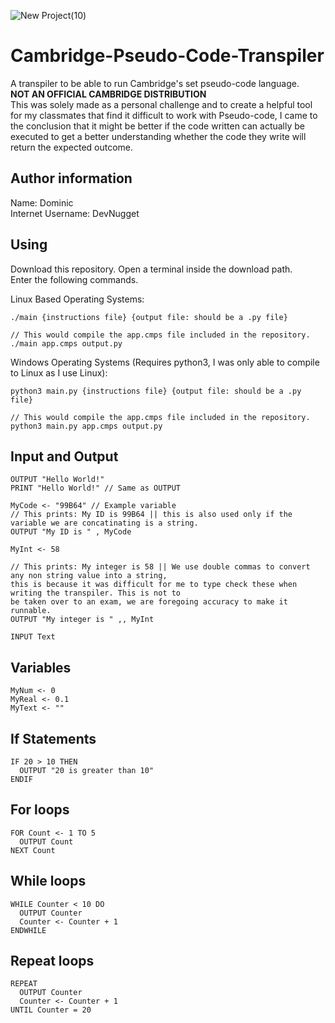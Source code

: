![New Project(10)](https://user-images.githubusercontent.com/84568105/156011454-4b927e07-abe1-407c-97da-14dfbaa77ddc.png)

# Cambridge-Pseudo-Code-Transpiler
A transpiler to be able to run Cambridge's set pseudo-code language.  
**NOT AN OFFICIAL CAMBRIDGE DISTRIBUTION**  
This was solely made as a personal challenge and to create a helpful tool for my classmates that find it difficult to work with Pseudo-code, I came to the conclusion that it might be better if the code written can actually be executed to get a better understanding whether the code they write will return the expected outcome.  

## Author information
Name: Dominic  
Internet Username: DevNugget   

## Using
Download this repository. Open a terminal inside the download path.   
Enter the following commands.  

Linux Based Operating Systems:
```
./main {instructions file} {output file: should be a .py file}

// This would compile the app.cmps file included in the repository.
./main app.cmps output.py
```

Windows Operating Systems (Requires python3, I was only able to compile to Linux as I use Linux):
```
python3 main.py {instructions file} {output file: should be a .py file}

// This would compile the app.cmps file included in the repository.
python3 main.py app.cmps output.py
```

## Input and Output
```
OUTPUT "Hello World!"
PRINT "Hello World!" // Same as OUTPUT

MyCode <- "99B64" // Example variable
// This prints: My ID is 99B64 || this is also used only if the variable we are concatinating is a string.
OUTPUT "My ID is " , MyCode 

MyInt <- 58

// This prints: My integer is 58 || We use double commas to convert any non string value into a string, 
this is because it was difficult for me to type check these when writing the transpiler. This is not to
be taken over to an exam, we are foregoing accuracy to make it runnable.
OUTPUT "My integer is " ,, MyInt 

INPUT Text
```

## Variables
```
MyNum <- 0
MyReal <- 0.1
MyText <- ""
```

## If Statements
```
IF 20 > 10 THEN
  OUTPUT "20 is greater than 10"
ENDIF
```
  
## For loops
```
FOR Count <- 1 TO 5
  OUTPUT Count
NEXT Count
```

## While loops
```
WHILE Counter < 10 DO
  OUTPUT Counter
  Counter <- Counter + 1
ENDWHILE
```

## Repeat loops
```
REPEAT
  OUTPUT Counter
  Counter <- Counter + 1
UNTIL Counter = 20
```



